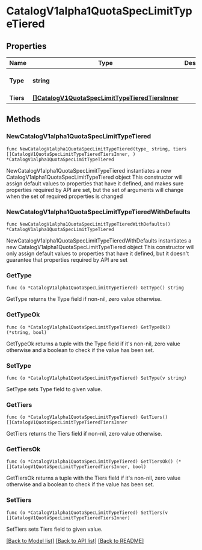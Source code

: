 # CatalogV1alpha1QuotaSpecLimitTypeTiered

## Properties

Name | Type | Description | Notes
------------ | ------------- | ------------- | -------------
**Type** | **string** |  | [default to "tiered"]
**Tiers** | [**[]CatalogV1QuotaSpecLimitTypeTieredTiersInner**](CatalogV1QuotaSpecLimitTypeTieredTiersInner.md) |  | 

## Methods

### NewCatalogV1alpha1QuotaSpecLimitTypeTiered

`func NewCatalogV1alpha1QuotaSpecLimitTypeTiered(type_ string, tiers []CatalogV1QuotaSpecLimitTypeTieredTiersInner, ) *CatalogV1alpha1QuotaSpecLimitTypeTiered`

NewCatalogV1alpha1QuotaSpecLimitTypeTiered instantiates a new CatalogV1alpha1QuotaSpecLimitTypeTiered object
This constructor will assign default values to properties that have it defined,
and makes sure properties required by API are set, but the set of arguments
will change when the set of required properties is changed

### NewCatalogV1alpha1QuotaSpecLimitTypeTieredWithDefaults

`func NewCatalogV1alpha1QuotaSpecLimitTypeTieredWithDefaults() *CatalogV1alpha1QuotaSpecLimitTypeTiered`

NewCatalogV1alpha1QuotaSpecLimitTypeTieredWithDefaults instantiates a new CatalogV1alpha1QuotaSpecLimitTypeTiered object
This constructor will only assign default values to properties that have it defined,
but it doesn't guarantee that properties required by API are set

### GetType

`func (o *CatalogV1alpha1QuotaSpecLimitTypeTiered) GetType() string`

GetType returns the Type field if non-nil, zero value otherwise.

### GetTypeOk

`func (o *CatalogV1alpha1QuotaSpecLimitTypeTiered) GetTypeOk() (*string, bool)`

GetTypeOk returns a tuple with the Type field if it's non-nil, zero value otherwise
and a boolean to check if the value has been set.

### SetType

`func (o *CatalogV1alpha1QuotaSpecLimitTypeTiered) SetType(v string)`

SetType sets Type field to given value.


### GetTiers

`func (o *CatalogV1alpha1QuotaSpecLimitTypeTiered) GetTiers() []CatalogV1QuotaSpecLimitTypeTieredTiersInner`

GetTiers returns the Tiers field if non-nil, zero value otherwise.

### GetTiersOk

`func (o *CatalogV1alpha1QuotaSpecLimitTypeTiered) GetTiersOk() (*[]CatalogV1QuotaSpecLimitTypeTieredTiersInner, bool)`

GetTiersOk returns a tuple with the Tiers field if it's non-nil, zero value otherwise
and a boolean to check if the value has been set.

### SetTiers

`func (o *CatalogV1alpha1QuotaSpecLimitTypeTiered) SetTiers(v []CatalogV1QuotaSpecLimitTypeTieredTiersInner)`

SetTiers sets Tiers field to given value.



[[Back to Model list]](../README.md#documentation-for-models) [[Back to API list]](../README.md#documentation-for-api-endpoints) [[Back to README]](../README.md)


